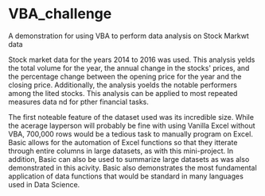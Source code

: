 # VBA_challenge
A demonstration for using VBA to perform data analysis on Stock Markwt data

Stock market data for the years 2014 to 2016 was used. This analysis yelds the total volume for the year, the annual change in the stocks' prices, and the percentage change between the opening price for the year and the closing price. 
Additionally, the analysis yoelds the notable performers among the lited stocks. This analysis can be applied to most repeated measures data nd for pther financial tasks.

The first noteable feature of the dataset used was its incredible size. While the acerage layperson will probably be fine with using Vanilla Excel without VBA, 700,000 rows would be a tedious task to manually program on Excel. Basic allows for the automation of Excel functions so that they itterate through entire columns in large datasets, as with this mini-project. In addition, Basic can also be used to summarize large datasets as was also demonstrated in this acivity. Basic also demonstrates the most fundamental application of data functions that would be standard in many languages used in Data Science.  
